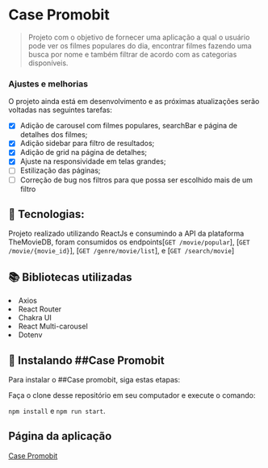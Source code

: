 # Case Promobit

> Projeto com o objetivo de fornecer uma aplicação a qual o usuário pode ver os filmes populares do dia, encontrar filmes fazendo uma busca por nome e também filtrar de acordo com as categorias disponíveis.

### Ajustes e melhorias

O projeto ainda está em desenvolvimento e as próximas atualizações serão voltadas nas seguintes tarefas:

- [x] Adição de carousel com filmes populares, searchBar e página de detalhes dos filmes;
- [x] Adição sidebar para filtro de resultados;
- [x] Adição de grid na página de detalhes;
- [x] Ajuste na responsividade em telas grandes;
- [ ] Estilização das páginas;
- [ ] Correção de bug nos filtros para que possa ser escolhido mais de um filtro

## :robot: Tecnologias: 
Projeto realizado utilizando ReactJs e consumindo a API da plataforma TheMovieDB, foram consumidos os endpoints[`GET /movie/popular`], [`GET /movie/{movie_id}`], [`GET /genre/movie/list`], e [`GET /search/movie`]

## :books: Bibliotecas utilizadas 
  <li>Axios</li>
  <li>React Router</li>
  <li>Chakra UI</li>
  <li>React Multi-carousel</li>
  <li>Dotenv</li>

## 🚀 Instalando ##Case Promobit

Para instalar o ##Case promobit, siga estas etapas:

Faça o clone desse repositório em seu computador e execute o comando:

`npm install` e `npm run start`.

## Página da aplicação
<a href="http://www.case-promobit.surge.sh">Case Promobit </a> 

